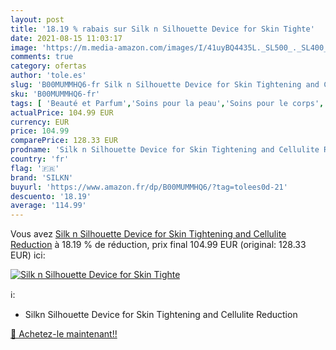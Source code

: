 ```yaml
---
layout: post
title: '18.19 % rabais sur Silk n Silhouette Device for Skin Tighte'
date: 2021-08-15 11:03:17
image: 'https://m.media-amazon.com/images/I/41uyBQ4435L._SL500_._SL400_.jpg'
comments: true
category: ofertas
author: 'tole.es'
slug: 'B00MUMMHQ6-fr Silk n Silhouette Device for Skin Tightening and Cellulite...'
sku: 'B00MUMMHQ6-fr'
tags: [ 'Beauté et Parfum','Soins pour la peau','Soins pour le corps','silkn', ]
actualPrice: 104.99 EUR
currency: EUR
price: 104.99
comparePrice: 128.33 EUR
prodname: 'Silk n Silhouette Device for Skin Tightening and Cellulite Reduction'
country: 'fr'
flag: '🇫🇷'
brand: 'SILKN'
buyurl: 'https://www.amazon.fr/dp/B00MUMMHQ6/?tag=tolees0d-21'
descuento: '18.19'
average: '114.99'
---
```


Vous avez [Silk n Silhouette Device for Skin Tightening and Cellulite Reduction](https://www.amazon.fr/dp/B00MUMMHQ6/?tag=tolees0d-21)  à  18.19 % de réduction, prix final  104.99 EUR (original: 128.33 EUR) ici:

[![Silk n Silhouette Device for Skin Tighte](https://m.media-amazon.com/images/I/41uyBQ4435L._SL500_._SL400_.jpg)](https://www.amazon.fr/dp/B00MUMMHQ6/?tag=tolees0d-21)

ℹ️:

- Silkn Silhouette Device for Skin Tightening and Cellulite Reduction

[🛒 Achetez-le maintenant!!](https://www.amazon.fr/dp/B00MUMMHQ6/?tag=tolees0d-21)
